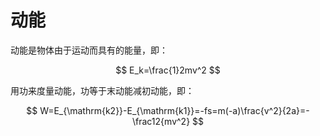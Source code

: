 # 动能

动能是物体由于运动而具有的能量，即：

$$
E_k=\frac{1}2mv^2
$$

用功来度量动能，功等于末动能减初动能，即：

$$
W=E_{\mathrm{k2}}-E_{\mathrm{k1}}=-fs=m(-a)\frac{v^2}{2a}=-\frac12{mv^2}
$$
